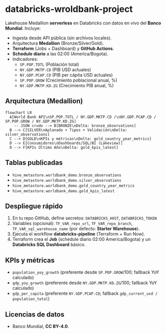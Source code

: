 # databricks-wroldbank-project

Lakehouse Medallion **serverless** en Databricks con datos en vivo del **Banco Mundial**. Incluye:
- Ingesta desde API pública (sin archivos locales).
- Arquitectura **Medallion** (Bronze/Silver/Gold).
- **Terraform** (Jobs + Dashboard) y **GitHub Actions**.
- **Schedule diario** a las 02:00 (America/Bogota).
- Indicadores: 
  - `SP.POP.TOTL` (Población total)
  - `NY.GDP.MKTP.CD` (PIB USD actuales)
  - `NY.GDP.PCAP.CD` (PIB per cápita USD actuales)
  - `SP.POP.GROW` (Crecimiento poblacional anual, %)
  - `NY.GDP.MKTP.KD.ZG` (Crecimiento PIB anual, %)

## Arquitectura (Medallion)

```mermaid
flowchart LR
  A[World Bank API\nSP.POP.TOTL / NY.GDP.MKTP.CD /\nNY.GDP.PCAP.CD / SP.POP.GROW / NY.GDP.MKTP.KD.ZG]
    -- JSON crudo --> B[BRONZE\nDelta: bronze_observations]
  B --> C[SILVER\nAplanado + Tipos + Validación\nDelta: silver_observations]
  C --> D[GOLD\nKPIs y métricas\nDelta: gold_country_year_metrics]
  D --> E[Consumidores\nDashboards/SQL/BI (Lakeview)]
  D --> F[KPIs Último Año\nDelta: gold_kpis_latest]
```

## Tablas publicadas
- `hive_metastore.worldbank_demo.bronze_observations`
- `hive_metastore.worldbank_demo.silver_observations`
- `hive_metastore.worldbank_demo.gold_country_year_metrics`
- `hive_metastore.worldbank_demo.gold_kpis_latest`

## Despliegue rápido
1) En tu repo GitHub, define secretos: `DATABRICKS_HOST`, `DATABRICKS_TOKEN`  
2) Variables (opcional): `TF_VAR_repo_url`, `TF_VAR_repo_branch`, `TF_VAR_sql_warehouse_name` (por defecto: **Starter Warehouse**).
3) Ejecuta el workflow **databricks-pipeline** (Terraform + Run Now).
4) Terraform crea el **Job** (schedule diario 02:00 America/Bogota) y un **Databricks SQL Dashboard** básico.

## KPIs y métricas
- `population_yoy_growth` (preferente desde `SP.POP.GROW`/100; fallback YoY calculado)
- `gdp_yoy_growth` (preferente desde `NY.GDP.MKTP.KD.ZG`/100; fallback YoY calculado)
- `gdp_per_capita` (preferente `NY.GDP.PCAP.CD`; fallback `gdp_current_usd / population_total`)

## Licencias de datos
- Banco Mundial, **CC BY-4.0**.
